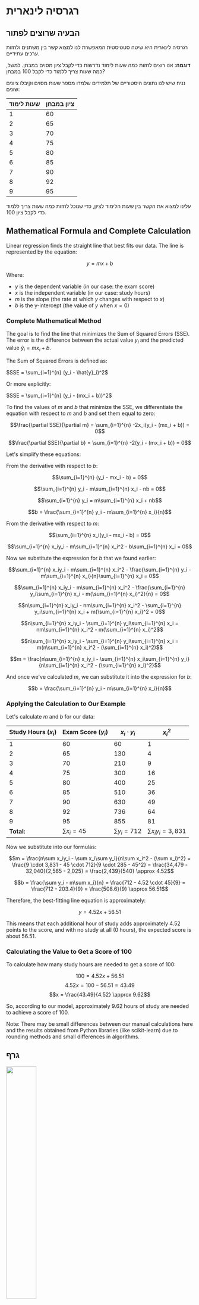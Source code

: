 # רגרסיה לינארית

## הבעיה שרוצים לפתור

רגרסיה לינארית היא שיטה סטטיסטית המאפשרת לנו למצוא קשר בין משתנים ולחזות ערכים עתידיים. 

**דוגמה**: אנו רוצים לחזות כמה שעות לימוד נדרשות כדי לקבל ציון מסוים במבחן. למשל, כמה שעות צריך ללמוד כדי לקבל 100 במבחן?

נניח שיש לנו נתונים היסטוריים של תלמידים שלמדו מספר שעות מסוים וקיבלו ציונים שונים:

| שעות לימוד | ציון במבחן |
|------------|------------|
| 1          | 60         |
| 2          | 65         |
| 3          | 70         |
| 4          | 75         |
| 5          | 80         |
| 6          | 85         |
| 7          | 90         |
| 8          | 92         |
| 9          | 95         |

עלינו למצוא את הקשר בין שעות הלימוד לציון, כדי שנוכל לחזות כמה שעות צריך ללמוד כדי לקבל ציון 100.

## Mathematical Formula and Complete Calculation

Linear regression finds the straight line that best fits our data. The line is represented by the equation:

$$y = mx + b$$

Where:
- $y$ is the dependent variable (in our case: the exam score)
- $x$ is the independent variable (in our case: study hours)
- $m$ is the slope (the rate at which $y$ changes with respect to $x$)
- $b$ is the y-intercept (the value of $y$ when $x = 0$)

### Complete Mathematical Method

The goal is to find the line that minimizes the Sum of Squared Errors (SSE). The error is the difference between the actual value $y_i$ and the predicted value $\hat{y}_i = mx_i + b$.

The Sum of Squared Errors is defined as:

$SSE = \sum_{i=1}^{n} (y_i - \hat{y}_i)^2$

Or more explicitly:

$SSE = \sum_{i=1}^{n} (y_i - (mx_i + b))^2$

To find the values of $m$ and $b$ that minimize the SSE, we differentiate the equation with respect to $m$ and $b$ and set them equal to zero:

$$\frac{\partial SSE}{\partial m} = \sum_{i=1}^{n} -2x_i(y_i - (mx_i + b)) = 0$$

$$\frac{\partial SSE}{\partial b} = \sum_{i=1}^{n} -2(y_i - (mx_i + b)) = 0$$

Let's simplify these equations:

From the derivative with respect to $b$:

$$\sum_{i=1}^{n} (y_i - mx_i - b) = 0$$

$$\sum_{i=1}^{n} y_i - m\sum_{i=1}^{n} x_i - nb = 0$$

$$\sum_{i=1}^{n} y_i = m\sum_{i=1}^{n} x_i + nb$$

$$b = \frac{\sum_{i=1}^{n} y_i - m\sum_{i=1}^{n} x_i}{n}$$

From the derivative with respect to $m$:

$$\sum_{i=1}^{n} x_i(y_i - mx_i - b) = 0$$

$$\sum_{i=1}^{n} x_iy_i - m\sum_{i=1}^{n} x_i^2 - b\sum_{i=1}^{n} x_i = 0$$

Now we substitute the expression for $b$ that we found earlier:

$$\sum_{i=1}^{n} x_iy_i - m\sum_{i=1}^{n} x_i^2 - \frac{\sum_{i=1}^{n} y_i - m\sum_{i=1}^{n} x_i}{n}\sum_{i=1}^{n} x_i = 0$$

$$\sum_{i=1}^{n} x_iy_i - m\sum_{i=1}^{n} x_i^2 - \frac{\sum_{i=1}^{n} y_i\sum_{i=1}^{n} x_i - m(\sum_{i=1}^{n} x_i)^2}{n} = 0$$

$$n\sum_{i=1}^{n} x_iy_i - nm\sum_{i=1}^{n} x_i^2 - \sum_{i=1}^{n} y_i\sum_{i=1}^{n} x_i + m(\sum_{i=1}^{n} x_i)^2 = 0$$

$$n\sum_{i=1}^{n} x_iy_i - \sum_{i=1}^{n} y_i\sum_{i=1}^{n} x_i = nm\sum_{i=1}^{n} x_i^2 - m(\sum_{i=1}^{n} x_i)^2$$

$$n\sum_{i=1}^{n} x_iy_i - \sum_{i=1}^{n} y_i\sum_{i=1}^{n} x_i = m(n\sum_{i=1}^{n} x_i^2 - (\sum_{i=1}^{n} x_i)^2)$$

$$m = \frac{n\sum_{i=1}^{n} x_iy_i - \sum_{i=1}^{n} x_i\sum_{i=1}^{n} y_i}{n\sum_{i=1}^{n} x_i^2 - (\sum_{i=1}^{n} x_i)^2}$$

And once we've calculated $m$, we can substitute it into the expression for $b$:

$$b = \frac{\sum_{i=1}^{n} y_i - m\sum_{i=1}^{n} x_i}{n}$$

### Applying the Calculation to Our Example

Let's calculate $m$ and $b$ for our data:

| Study Hours ($x_i$) | Exam Score ($y_i$) | $x_i \cdot y_i$ | $x_i^2$ |
|---------------------|-------------------|----------------|----------|
| 1                   | 60                | 60             | 1        |
| 2                   | 65                | 130            | 4        |
| 3                   | 70                | 210            | 9        |
| 4                   | 75                | 300            | 16       |
| 5                   | 80                | 400            | 25       |
| 6                   | 85                | 510            | 36       |
| 7                   | 90                | 630            | 49       |
| 8                   | 92                | 736            | 64       |
| 9                   | 95                | 855            | 81       |
| **Total:** | $\sum x_i = 45$ | $\sum y_i = 712$ | $\sum x_i y_i = 3,831$ | $\sum x_i^2 = 285$ |

Now we substitute into our formulas:

$$m = \frac{n\sum x_iy_i - \sum x_i\sum y_i}{n\sum x_i^2 - (\sum x_i)^2} = \frac{9 \cdot 3,831 - 45 \cdot 712}{9 \cdot 285 - 45^2} = \frac{34,479 - 32,040}{2,565 - 2,025} = \frac{2,439}{540} \approx 4.52$$

$$b = \frac{\sum y_i - m\sum x_i}{n} = \frac{712 - 4.52 \cdot 45}{9} = \frac{712 - 203.4}{9} = \frac{508.6}{9} \approx 56.51$$

Therefore, the best-fitting line equation is approximately:

$$y = 4.52x + 56.51$$

This means that each additional hour of study adds approximately 4.52 points to the score, and with no study at all (0 hours), the expected score is about 56.51.

### Calculating the Value to Get a Score of 100

To calculate how many study hours are needed to get a score of 100:

$$100 = 4.52x + 56.51$$
$$4.52x = 100 - 56.51 = 43.49$$
$$x = \frac{43.49}{4.52} \approx 9.62$$

So, according to our model, approximately 9.62 hours of study are needed to achieve a score of 100.

Note: There may be small differences between our manual calculations here and the results obtained from Python libraries (like scikit-learn) due to rounding methods and small differences in algorithms.

## גרף

<img src="lin1.png" style="width:40%;"/>

הקו המיטבי שמתאים לנתונים שלנו עובר בקירוב דרך הנקודות ומאפשר לנו לחזות ערכים חדשים.

## קוד פייטון

הנה קוד פייטון ליישום רגרסיה לינארית:

```python
import numpy as np
import matplotlib.pyplot as plt
from sklearn.linear_model import LinearRegression

# Our data
hours_studied = np.array([1, 2, 3, 4, 5, 6, 7, 8, 9]).reshape(-1, 1)  # Study hours
exam_scores = np.array([60, 65, 70, 75, 80, 85, 90, 92, 95])  # Exam scores

# Create regression model
model = LinearRegression()
model.fit(hours_studied, exam_scores)

# Print results
print(f"Slope (m): {model.coef_[0]:.2f}")
print(f"Intercept (b): {model.intercept_:.2f}")

# Calculate equation
equation = f"y = {model.coef_[0]:.2f}x + {model.intercept_:.2f}"
print(f"Line equation: {equation}")

# Predict hours needed to get score of 100
score_to_predict = 100
hours_needed = (score_to_predict - model.intercept_) / model.coef_[0]
print(f"To get a score of 100, approximately {hours_needed:.2f} hours of study are needed")

# Create the graph
plt.figure(figsize=(10, 6))
plt.scatter(hours_studied, exam_scores, color='blue', label='Data points')
plt.plot(hours_studied, model.predict(hours_studied), color='red', label='Regression line')

# Add prediction point
plt.scatter([[hours_needed]], [100], color='green', s=100, label='Our prediction')

# Add labels in English
plt.title('Linear Regression - Study Hours vs. Exam Score')
plt.xlabel('Study Hours')
plt.ylabel('Exam Score')
plt.grid(True)
plt.legend()

# Display equation on the graph
plt.text(1, 95, equation, fontsize=12)

plt.show()
```

## דוגמת הרצה

כאשר נריץ את הקוד, נקבל:

```
Slope (m): 4.52
Intercept (b): 56.53
Line equation: y = 4.52x + 56.53
To get a score of 100, approximately 9.62 hours of study are needed
```

ותוצג תמונה של גרף עם קו הרגרסיה שחוצה את הנקודות, והחיזוי שלנו מסומן בירוק

<img src="lin2.png" style="width:60%" />

על פי המודל שלנו, כדי לקבל ציון של 100 במבחן, יש צורך ללמוד בערך 10.06 שעות

### Note:
For the simple linear regression problems shown in these examples (with one predictor variable and a small dataset), the direct solution using the normal equation is preferred because:

1. It's computationally efficient
2. It provides an exact solution
3. It's easy to implement and understand
4. It doesn't require hyperparameter tuning

Gradient descent becomes advantageous when:
- Working with very large datasets
- Dealing with many features (high-dimensional data)
- Implementing online learning where data arrives sequentially
- Building more complex models where closed-form solutions (=mathematical expression that solves a problem using a finite number of standard operations. It gives you the answer directly, without requiring
  iterative approximations or numerical methods) don't exist

## תרגיל

**תרגיל**:  
חברה מפרסמת טוענת שיש קשר בין הסכום שחברה משקיעה בפרסום לבין הגידול במכירות. הנה הנתונים (בשקלים):

| Advertising Investment (1000 ILS) ($x_i$) | Sales Growth (1000 ILS) ($y_i$) | $x_i \cdot y_i$ | $x_i^2$ |
|-------------------------------------------|--------------------------------|---------|------|
| 10                                        | 25                             | ____    | ____ |
| 15                                        | 30                             | ____    | ____ |
| 20                                        | 40                             | ____    | ____ |
| 25                                        | 45                             | ____    | ____ |
| 30                                        | 50                             | ____    | ____ |
| 35                                        | 60                             | ____    | ____ |
| 40                                        | 65                             | ____    | ____ |
| 45                                        | 70                             | ____    | ____ |
| 50                                        | 80                             | ____    | ____ |
| **TOTAL:** | **TOTAL:** | **TOTAL:** | **TOTAL:** |

1. בנה מודל רגרסיה לינארית שמתאר את הקשר בין ההשקעה בפרסום לבין הגידול במכירות.
2. חזה את הגידול במכירות אם החברה תשקיע 60 אלף ש"ח בפרסום.
3. כמה החברה צריכה להשקיע בפרסום כדי לראות גידול של 100 אלף ש"ח במכירות?
